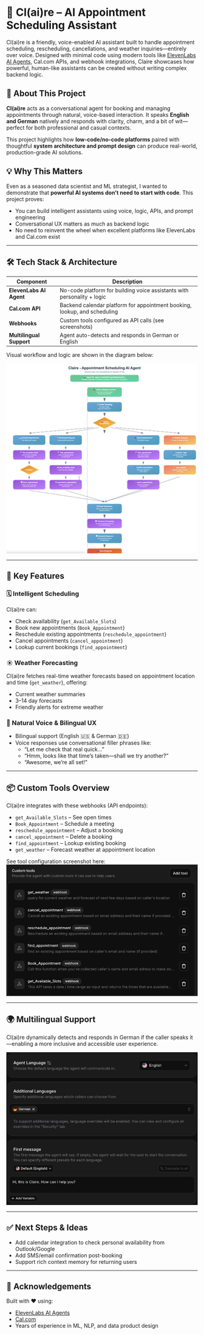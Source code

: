 # 🤖 Cl(ai)re – AI Appointment Scheduling Assistant

Cl(ai)re is a friendly, voice-enabled AI assistant built to handle appointment scheduling, rescheduling, cancellations, and weather inquiries—entirely over voice. Designed with minimal code using modern tools like [ElevenLabs AI Agents](https://elevenlabs.io/), Cal.com APIs, and webhook integrations, Claire showcases how powerful, human-like assistants can be created without writing complex backend logic.



## 🧠 About This Project

**Cl(ai)re** acts as a conversational agent for booking and managing appointments through natural, voice-based interaction. It speaks **English and German** natively and responds with clarity, charm, and a bit of wit—perfect for both professional and casual contexts.

This project highlights how **low-code/no-code platforms** paired with thoughtful **system architecture and prompt design** can produce real-world, production-grade AI solutions.



## 💡 Why This Matters

Even as a seasoned data scientist and ML strategist, I wanted to demonstrate that **powerful AI systems don’t need to start with code**. This project proves:
- You can build intelligent assistants using voice, logic, APIs, and prompt engineering
- Conversational UX matters as much as backend logic
- No need to reinvent the wheel when excellent platforms like ElevenLabs and Cal.com exist

---

## 🛠️ Tech Stack & Architecture

| Component              | Description                                                                 |
|------------------------|-----------------------------------------------------------------------------|
| **ElevenLabs AI Agent** | No-code platform for building voice assistants with personality + logic    |
| **Cal.com API**         | Backend calendar platform for appointment booking, lookup, and scheduling |
| **Webhooks**            | Custom tools configured as API calls (see screenshots)                     |
| **Multilingual Support**| Agent auto-detects and responds in German or English                       |

Visual workflow and logic are shown in the diagram below:

![System Flow](https://github.com/rtheman/Claire_personal_assistant/blob/dc40e4360d303a0abb20b12034ec8c571e54d091/AI%20Agent%20-%20Claire%20-%20Appointment%20Scheduling%20-%20Functional%20flow%20chart.png)

---

## 🧩 Key Features

### 🗓️ Intelligent Scheduling
Cl(ai)re can:
- Check availability (`get_Available_Slots`)
- Book new appointments (`Book_Appointment`)
- Reschedule existing appointments (`reschedule_appointment`)
- Cancel appointments (`cancel_appointment`)
- Lookup current bookings (`find_appointment`)

### ☀️ Weather Forecasting
Cl(ai)re fetches real-time weather forecasts based on appointment location and time (`get_weather`), offering:
- Current weather summaries
- 3–14 day forecasts
- Friendly alerts for extreme weather

### 👥 Natural Voice & Bilingual UX
- Bilingual support (English 🇺🇸 & German 🇩🇪)
- Voice responses use conversational filler phrases like:
  - “Let me check that real quick…”
  - “Hmm, looks like that time’s taken—shall we try another?”
  - “Awesome, we’re all set!”

---

## 📦 Custom Tools Overview

Cl(ai)re integrates with these webhooks (API endpoints):
- `get_Available_Slots` – See open times
- `Book_Appointment` – Schedule a meeting
- `reschedule_appointment` – Adjust a booking
- `cancel_appointment` – Delete a booking
- `find_appointment` – Lookup existing booking
- `get_weather` – Forecast weather at appointment location

See tool configuration screenshot here:  
![Custom Tools](./AI%20Agent%20-%20Claire%20-%20Appointment%20Scheduling%20-%20Custom%20Tools.png)

---

## 🌍 Multilingual Support

Cl(ai)re dynamically detects and responds in German if the caller speaks it—enabling a more inclusive and accessible user experience.

![Bilingual Setup](./AI%20Agent%20-%20Claire%20-%20Appointment%20Scheduling%20-%20bilingual.png)

---

## ✅ Next Steps & Ideas
- Add calendar integration to check personal availability from Outlook/Google
- Add SMS/email confirmation post-booking
- Support rich context memory for returning users

---

## 🙌 Acknowledgements
Built with ❤️ using:
- [ElevenLabs AI Agents](https://elevenlabs.io/)
- [Cal.com](https://cal.com/)
- Years of experience in ML, NLP, and data product design
